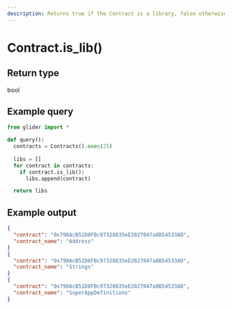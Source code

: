 ```yaml
---
description: Returns true if the Contract is a library, false otherwise.
---
```


# Contract.is\_lib()

## Return type

bool

## Example query

```python
from glider import *

def query():
  contracts = Contracts().exec(25)
  
  libs = []
  for contract in contracts:
    if contract.is_lib():
      libs.append(contract)

  return libs
```

## Example output

```json
{
  "contract": "0x798AcB51D8FBc97328835eE2027047a8B54533AD",
  "contract_name": "Address"
}
{
  "contract": "0x798AcB51D8FBc97328835eE2027047a8B54533AD",
  "contract_name": "Strings"
}
{
  "contract": "0x798AcB51D8FBc97328835eE2027047a8B54533AD",
  "contract_name": "SuperAppDefinitions"
}
```
